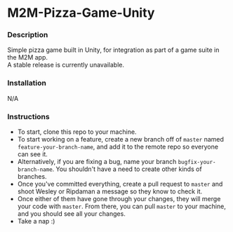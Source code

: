 # M2M-Pizza-Game-Unity

### Description
Simple pizza game built in Unity, for integration as part of a game suite in the M2M app. <br/>
A stable release is currently unavailable. 

### Installation
N/A <br/>

### Instructions
* To start, clone this repo to your machine. <br/>
* To start working on a feature, create a new branch off of ```master``` named ```feature-your-branch-name```, and add it to the remote repo so everyone can see it. <br/>
* Alternatively, if you are fixing a bug, name your branch ```bugfix-your-branch-name```. You shouldn't have a need to create other kinds of branches. <br/> 
* Once you've committed everything, create a pull request to ```master``` and shoot Wesley or Ripdaman a message so they know to check it. <br/>
* Once either of them have gone through your changes, they will merge your code with ```master```. From there, you can pull ```master``` to your machine, and you should see all your changes. <br/>
* Take a nap :)
